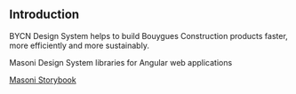 ## Introduction

BYCN Design System helps to build Bouygues Construction products faster, more efficiently and more sustainably.

Masoni Design System libraries for Angular web applications

[Masoni Storybook](https://bouygues-construction.github.io/design-system-bycn/main/showcases-css)
